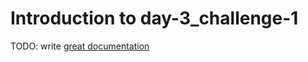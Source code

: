 # Introduction to day-3_challenge-1

TODO: write [great documentation](http://jacobian.org/writing/what-to-write/)
